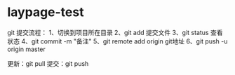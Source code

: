 # laypage-test
git 提交流程：
1、切换到项目所在目录
2、git add 提交文件
3、git status 查看状态
4、git commit -m "备注"
5、git remote add origin git地址
6、git push -u origin master


更新：git pull
提交：git push

